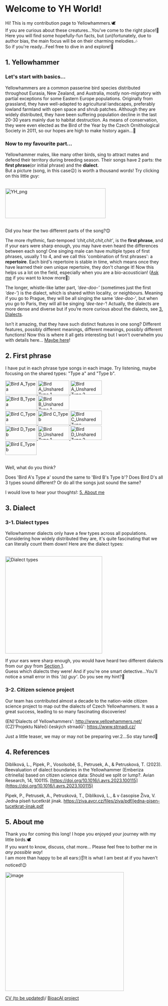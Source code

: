 # Welcome to YH World!

Hi! This is my contribution page to Yellowhammers.🕊  
If you are curious about these creatures...You've come to the right place!👋 <br>
Here you will find some hopefully-fun facts, but (un)fortunately, due to author bias, the main focus will be on their charming melodies.🎶  
So if you're ready...Feel free to dive in and explore!💫

## 1. Yellowhammer

### Let's start with basics... <br>
Yellowhammers are a common passerine bird species distributed throughout Eurasia, New Zealand, and Australia, mostly non-migratory with partial exceptions for some Eastern Europe populations. Originally from grassland, they have well-adapted to agricultural landscapes, preferably lowland farmland with open space and shrub patches. Although they are widely distributed, they have been suffering population decline in the last 20-30 years mainly due to habitat destruction. As means of conservation, they were even elected as the Bird of the Year by the Czech Ornithological Society in 2011, so our hopes are high to make history again...👑 <br>

### Now to my favourite part... <br>
Yellowhammer males, like many other birds, sing to attract mates and defend their territory during breeding season.
Their songs have 2 parts: the **first phrase**(or initial phrase) and the **dialect**. <br>
But a picture (song, in this case😉) is worth a thousand words! Try clicking on this little _guy_: <br><br>


<a href="https://github.com/user-attachments/assets/ecd974bd-e31a-4a7b-89ff-c91550f0ec58" target="_blank">
  <img src="https://github.com/user-attachments/assets/ffec6f34-5e39-47fd-a50d-d95d4c18d59e" alt="YH_png" style="width:320px;height:95px;"/>
</a><br><br>

Did you hear the two different parts of the song?😊<br>

The more rhythmic, fast-tempoed *‘chit,chit,chit,chit’*, is the **first phrase**, and if your ears were sharp enough, you may have even heard the differences between each song! One singing male can have multiple types of first phrases, usually 1 to 4, and we call this 'combination of first phrases': a **repertoire**. Each bird's repertoire is stable in time, which means once they have learned their own unique repertoire, they don't change it! Now this helps us a lot on the field, especially when you are a bio-acoustician! ([Ask me](#5-About-me) if you want to know more🤭) <br>

The longer, whistle-like latter part, _‘dee-doo-’_ (sometimes just the first _‘dee-’_) is the dialect, which is shared within locality, or neighbours. Meaning if you go to Prague, they will be all singing the same _‘dee-doo-‘_, but when you go to Paris, they will all be singing _‘dee-tee-‘_! Actually, the dialects are more dense and diverse but if you’re more curious about the dialects, see [3. Dialects](#3-Dialects). <br>

Isn’t it amazing, that they have such distinct features in one song? Different features, possibly different meanings, different meanings, possibly different functions! Now this is where it all gets interesting but I won't overwhelm you with details here... [Maybe here](#5-About-me)!

## 2. First phrase
I have put in each phrase type songs in each image. Try listening, maybe focusing on the shared types: "Type a" and "Type b".<br>

<a href="https://github.com/user-attachments/assets/57d3a07f-bb01-4798-b43a-4cc6d293386e" target="_blank">
  <img src="https://github.com/user-attachments/assets/6992a425-0b1c-4c0e-b98a-aad3de948999" alt="Bird A_Type a" style="width:100px;height:45px;"/>
</a>

<a href="https://github.com/user-attachments/assets/0b7711f4-8ded-47a3-8d2e-9601bb478cc2" target="_blank">
  <img src="https://github.com/user-attachments/assets/a4913316-11e3-4e97-912f-b5ea9baf1491" alt="Bird A_Unshared Type 1" style="width:100px;height:45px;"/>
</a>

<a href="https://github.com/user-attachments/assets/b0bac965-a93a-4d15-8a61-199fd2793441" target="_blank">
  <img src="https://github.com/user-attachments/assets/41fe2ae6-1c31-445e-90f4-266ec75de349" alt="Bird A_Unshared Type 2" style="width:100px;height:45px;"/>
</a><br>

<a href="https://github.com/user-attachments/assets/01c3f3f4-c8cb-4a40-9005-bda2e0a980d7" target="_blank">
  <img src="https://github.com/user-attachments/assets/066b10e0-04bb-47ac-8e34-3a534d40633d" alt="Bird B_Type a" style="width:100px;height:45px;"/>
</a>

<a href="https://github.com/user-attachments/assets/4ecc6f56-af05-45c5-8412-97e1ff134fb8" target="_blank">
  <img src="https://github.com/user-attachments/assets/1b4722f8-2460-408d-bf54-7c2ed58f9d3f" alt="Bird B_Unshared Type 1" style="width:100px;height:45px;"/>
</a><br>

<a href="https://github.com/user-attachments/assets/1ea86312-b69c-4fde-82ea-0d20708a38c7" target="_blank">
  <img src="https://github.com/user-attachments/assets/d348f2a8-02bc-4c45-9aae-4ab2142f9448" alt="Bird C_Type a" style="width:100px;height:45px;"/>
</a>

<a href="https://github.com/user-attachments/assets/452eb1f5-843c-4ed6-8c6c-fbf72ab6afbc" target="_blank">
  <img src="https://github.com/user-attachments/assets/7cf1db59-81b2-437b-9cd0-a12ffa79e8ad" alt="Bird C_Type b" style="width:100px;height:45px;"/>
</a>

<a href="https://github.com/user-attachments/assets/6f7573fc-db84-42bf-9483-baebf1983418" target="_blank">
  <img src="https://github.com/user-attachments/assets/1985df8f-7bad-41ce-83fb-52852da9d69c" alt="Bird C_Unshared Type" style="width:100px;height:45px;"/>
</a><br>

<a href="https://github.com/user-attachments/assets/ebe6d418-66e5-4a79-aee3-6447cd6ac10c" target="_blank">
  <img src="https://github.com/user-attachments/assets/de79b1c5-142a-42be-a2a8-60007bde373f" alt="Bird D_Type b" style="width:100px;height:45px;"/>
</a>

<a href="https://github.com/user-attachments/assets/2670c0cb-d738-4784-9747-d8a54275dfc8" target="_blank">
  <img src="https://github.com/user-attachments/assets/cc3b18db-b66f-4de6-a654-b12789a1ec13" alt="Bird D_Unshared Type 1" style="width:100px;height:45px;"/>
</a>

<a href="https://github.com/user-attachments/assets/d9ec5d43-c3f3-4895-97f3-f726fd20dc89" target="_blank">
  <img src="https://github.com/user-attachments/assets/74ab125f-e544-47cf-ae0b-60fde5a17a32" alt="Bird D_Unshared Type 2" style="width:100px;height:45px;"/>
</a><br>

<a href="https://github.com/user-attachments/assets/ed46d3ab-f0fb-469a-b3e0-116e5e9fb78c" target="_blank">
  <img src="https://github.com/user-attachments/assets/e3d51d09-c0f9-4b2f-9707-d4cb17986e1f" alt="Bird E_Type b" style="width:100px;height:45px;"/>
</a><br><br>

Well, what do you think?
  
Does 'Bird A's Type a' sound the same to 'Bird B's Type b'? Does Bird D's all 3 types sound different? Or do all the songs just sound the same?
  
I would love to hear your thoughts!: [5. About me](#5-About-me)


## 3. Dialect
### 3-1. Dialect types
Yellowhammer dialects only have a few types across all populations.  
Considering how widely distributed they are, it's quite fascinating that we can literally count them down!
Here are the dialect types:<br><br>

<img width="309" alt="Dialect types" src="https://github.com/user-attachments/assets/4ed2d077-2803-401d-9b47-9f1d234e32d3">

If your ears were sharp enough, you would have heard two different dialects from our _guy_ from [Section 1](#1-Yellowhammer).<br>
Guess which dialects they were! And if you're one smart detective...You'll notice a small error in this _'(a) guy'_. Do you see my hint?🧐

### 3-2. Citizen science project
Our team has contributed almost a decade to the nation-wide citizen science project to map out the dialects of Czech Yellowhammers. It was a great success, leading to so many fascinating discoveries! <br>

 (EN)'Dialects of Yellowhammers': http://www.yellowhammers.net/<br>
 (CZ)'Projektu Nářečí českých strnadů': https://www.strnadi.cz/  

Just a little teaser, we may or may not be preparing ver.2...So stay tuned👀

## 4. References

   Diblíková, L., Pipek, P., Vosolsobě, S., Petrusek, A., & Petrusková, T. (2023). Reevaluation of dialect boundaries in the Yellowhammer (Emberiza citrinella) based on citizen science data: Should we split or lump?. Avian Research, 14, 100115.
   [https://doi.org/10.1016/j.avrs.2023.100115](https://doi.org/10.1016/j.avrs.2023.100115)

Pipek, P., Petrusek, A., Petrusková, T., Diblíková, L., & v časopise Živa, V. Jedna píseň tucetkrát jinak.
   https://ziva.avcr.cz/files/ziva/pdf/jedna-pisen-tucetkrat-jinak.pdf

## 5. About me
Thank you for coming this long! I hope you enjoyed your journey with my little birds.🕊  
If you want to know, discuss, chat more... Please feel free to bother me in _any possible way_!  
I am more than happy to be all ears:)👂It is what I am best at if you haven't noticed!😉  

<img width="378" alt="image" src="https://github.com/user-attachments/assets/dccc346e-8264-4ad9-a524-1a5cbffa2c81"><br>
  
[CV (to be updated)](https://github.com/user-attachments/files/16956103/Minkyung.Kwak_CV.pdf)/
[BioacAI project](https://bioacousticai.eu/team-member/minkyung-kwak/)
